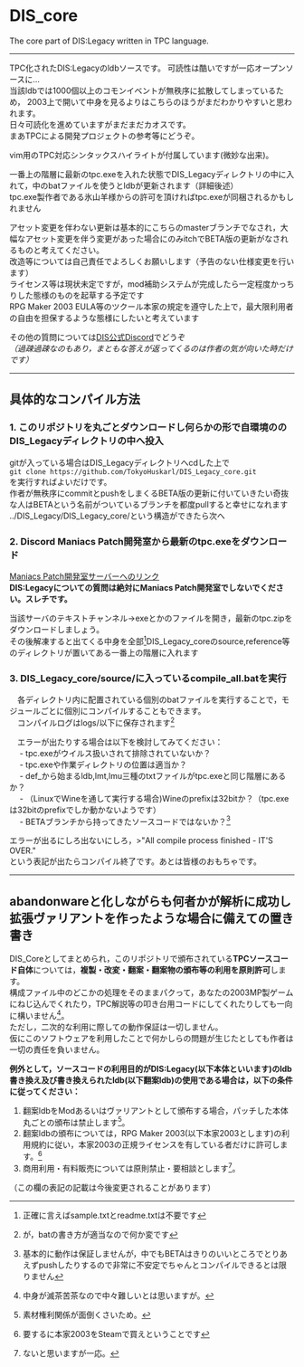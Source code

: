
# DIS_core
The core part of DIS:Legacy written in TPC language.

*** 
TPC化されたDIS:Legacyのldbソースです。 可読性は酷いですが一応オープンソースに…  
当該ldbでは1000個以上のコモンイベントが無秩序に拡散してしまっているため， 2003上で開いて中身を見るよりはこちらのほうがまだわかりやすいと思われます。  
日々可読化を進めていますがまだまだカオスです。  
まあTPCによる開発プロジェクトの参考等にどうぞ。  

vim用のTPC対応シンタックスハイライトが付属しています(微妙な出来)。  

一番上の階層に最新のtpc.exeを入れた状態でDIS_Legacyディレクトリの中に入れて，中のbatファイルを使うとldbが更新されます（詳細後述）  
tpc.exe製作者である氷山羊様からの許可を頂ければtpc.exeが同梱されるかもしれません  

アセット変更を伴わない更新は基本的にこちらのmasterブランチでなされ，大幅なアセット変更を伴う変更があった場合にのみitchでBETA版の更新がなされるものと考えてください。  
改造等については自己責任でよろしくお願いします（予告のない仕様変更を行います）  
ライセンス等は現状未定ですが，mod補助システムが完成したら一定程度かっちりした態様のものを起草する予定です  
RPG Maker 2003 EULA等のツクール本家の規定を遵守した上で，最大限利用者の自由を担保するような態様にしたいと考えています  

その他の質問については[DIS公式Discord](https://discord.com/invite/JFJaFWzGMR)でどうぞ  
*（過疎過疎なのもあり，まともな答えが返ってくるのは作者の気が向いた時だけです）*

***
## 具体的なコンパイル方法

 ### 1. このリポジトリを丸ごとダウンロードし何らかの形で自環境ののDIS_Legacyディレクトリの中へ投入  
  gitが入っている場合はDIS_Legacyディレクトリへcdした上で  
   `git clone https://github.com/TokyoHuskarl/DIS_Legacy_core.git`  
  を実行すればよいだけです。  
  作者が無秩序にcommitとpushをしまくるBETA版の更新に付いていきたい奇抜な人はBETAという名前がついているブランチを都度pullすると幸せになれます  
  ../DIS_Legacy/DIS_Legacy_core/という構造ができたら次へ  
  
 ### 2. Discord Maniacs Patch開発室から最新のtpc.exeをダウンロード  
 [Maniacs Patch開発室サーバーへのリンク](http://discord.gg/5NnbMtQ)  
  **DIS:Legacyについての質問は絶対にManiacs Patch開発室でしないでください。スレチです。**  
  
 当該サーバのテキストチャンネル->exeとかのファイルを開き，最新のtpc.zipをダウンロードしましょう。  
 その後解凍すると出てくる中身を全部[^1]DIS_Legacy_coreのsource,reference等のディレクトリが置いてある一番上の階層に入れます  
[^1]:正確に言えばsample.txtとreadme.txtは不要です  
 ### 3. DIS_Legacy_core/source/に入っているcompile_all.batを実行  
 　各ディレクトリ内に配置されている個別のbatファイルを実行することで，モジュールごとに個別にコンパイルすることもできます。  
 　コンパイルログはlogs/以下に保存されます[^2]  
  
 　エラーが出たりする場合は以下を検討してみてください：  
  　 - tpc.exeがウイルス扱いされて排除されていないか？  
  　 - tpc.exeや作業ディレクトリの位置は適当か？  
  　 - def_から始まるldb,lmt,lmu三種のtxtファイルがtpc.exeと同じ階層にあるか？  
  　 - （LinuxでWineを通して実行する場合)Wineのprefixは32bitか？（tpc.exeは32bitのprefixでしか動かないようです）  
  　 - BETAブランチから持ってきたソースコードではないか？[^3]  
 
 エラーが出るにしろ出ないにしろ，>"All compile process finished - IT'S OVER."  
 という表記が出たらコンパイル終了です。あとは皆様のおもちゃです。  

[^2]:が，batの書き方が適当なので何か変です
[^3]:基本的に動作は保証しませんが，中でもBETAはきりのいいところでとりあえずpushしたりするので非常に不安定でちゃんとコンパイルできるとは限りません
***
## abandonwareと化しながらも何者かが解析に成功し拡張ヴァリアントを作ったような場合に備えての置き書き

 DIS_Coreとしてまとめられ，このリポジトリで頒布されている**TPCソースコード自体**については，**複製・改変・翻案・翻案物の頒布等の利用を原則許可**します。  
 構成ファイル中のどこかの処理をそのままパクって，あなたの2003MP製ゲームにねじ込んでくれたり，TPC解説等の叩き台用コードにしてくれたりしても一向に構いません[^4]。  
 ただし，二次的な利用に際しての動作保証は一切しません。  
 仮にこのソフトウェアを利用したことで何かしらの問題が生じたとしても作者は一切の責任を負いません。  

 **例外として，ソースコードの利用目的がDIS:Legacy(以下本体といいます)のldb書き換え及び書き換えられたldb(以下翻案ldb)の使用である場合は，以下の条件に従ってください：**  
  1. 翻案ldbをModあるいはヴァリアントとして頒布する場合，パッチした本体丸ごとの頒布は禁止します[^5]。  
  2. 翻案ldbの頒布については，RPG Maker 2003(以下本家2003とします)の利用規約に従い，本家2003の正規ライセンスを有している者だけに許可します。[^6]  
  3. 商用利用・有料販売については原則禁止・要相談とします[^7]。  
 
 （この欄の表記の記載は今後変更されることがあります）
[^4]:中身が滅茶苦茶なので中々難しいとは思いますが。  
[^5]:素材権利関係が面倒くさいため。
[^6]:要するに本家2003をSteamで買えということです
[^7]:ないと思いますが一応。
